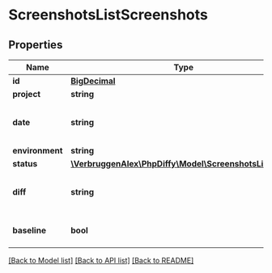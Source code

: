 # ScreenshotsListScreenshots

## Properties
Name | Type | Description | Notes
------------ | ------------- | ------------- | -------------
**id** | [**BigDecimal**](BigDecimal.md) |  | [optional] 
**project** | **string** |  | [optional] 
**date** | **string** | Example: \&quot;19 Jan - 03:03\&quot; | [optional] 
**environment** | **string** |  | [optional] 
**status** | [**\VerbruggenAlex\PhpDiffy\Model\ScreenshotsListStatus**](ScreenshotsListStatus.md) |  | [optional] 
**diff** | **string** | Name of Diff if this Screenshot is used | [optional] 
**baseline** | **bool** | If screenshot is baseline | [optional] 

[[Back to Model list]](../README.md#documentation-for-models) [[Back to API list]](../README.md#documentation-for-api-endpoints) [[Back to README]](../README.md)

